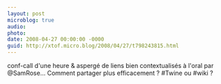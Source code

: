 ```yaml
---
layout: post
microblog: true
audio: 
photo: 
date: 2008-04-27 00:00:00 -0000
guid: http://xtof.micro.blog/2008/04/27/t798243815.html
---
```

conf-call d'une heure &amp; aspergé de liens bien contextualisés à l'oral par @SamRose... Comment partager plus efficacement ? #Twine ou #wiki ?
